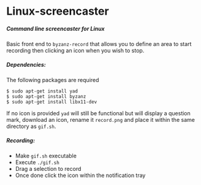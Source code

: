 # Linux-screencaster

##### Command line screencaster for Linux

Basic front end to `byzanz-record` that allows you to define an area to start recording then clicking an icon when you wish to stop.

##### Dependencies:
The following packages are required
```
$ sudo apt-get install yad
$ sudo apt-get install byzanz
$ sudo apt-get install libx11-dev
```

If no icon is provided `yad` will still be functional but will display a question mark, download an icon, rename it `record.png` and place it within the same directory as `gif.sh`.

##### Recording:

* Make `gif.sh` executable
* Execute `./gif.sh`
* Drag a selection to record
* Once done click the icon within the notification tray
